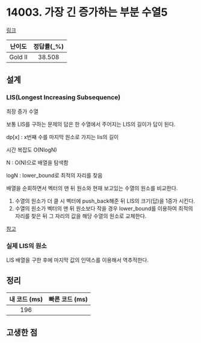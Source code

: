 # 14003. 가장 긴 증가하는 부분 수열5

[링크](https://www.acmicpc.net/problem/14003)

| 난이도  | 정답률(\_%) |
| :-----: | :---------: |
| Gold II |   38.508    |

## 설계

### LIS(Longest Increasing Subsequence)

최장 증가 수열

보통 LIS를 구하는 문제의 답은 한 수열에서 주어지는 LIS의 길이가 답이 된다.

dp[x] : x번째 수를 마지막 원소로 가지는 lis의 길이

시간 복잡도 O(NlogN)

N : O(N)으로 배열을 탐색함

logN : lower_bound로 최적의 자리를 찾음

배열을 순회하면서 벡터의 맨 뒤 원소와 현재 보고있는 수열의 원소를 비교한다.

1. 수열의 원소가 더 클 시 벡터에 push_back해준 뒤 LIS의 크기(답)을 1증가 시킨다.
2. 수열의 원소가 벡터의 맨 뒤 원소보다 작을 경우 lower_bound를 이용하여 최적의 자리를 찾은 뒤 그 자리의 값을 해당 수열의 원소로 교체한다.

[참고](https://jason9319.tistory.com/113)

### 실제 LIS의 원소

LIS 배열을 구한 후에 마지막 값의 인덱스를 이용해서 역추적한다.

## 정리

| 내 코드 (ms) | 빠른 코드 (ms) |
| :----------: | :------------: |
|     196      |                |

## 고생한 점
